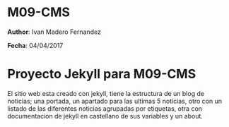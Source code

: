# **M09-CMS**

**Author**: Ivan Madero Fernandez

**Fecha**: 04/04/2017

# Proyecto Jekyll para M09-CMS
El sitio web esta creado con jekyll, tiene la estructura de un blog de noticias; una portada, un apartado para las ultimas 5 noticias, otro con un listado de las diferentes noticias agrupadas por etiquetas, otra con documentacion de jekyll en castellano de sus variables y un about.
